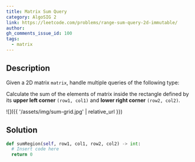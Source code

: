 ```yaml
---
title: Matrix Sum Query
category: AlgoSIG 2
link: https://leetcode.com/problems/range-sum-query-2d-immutable/
author: 
gh_comments_issue_id: 100
tags:
  - matrix
---
```


## Description

Given a 2D matrix `matrix`, handle multiple queries of the following type:

Calculate the sum of the elements of matrix inside the rectangle defined by its **upper left corner** `(row1, col1)` and **lower right corner** `(row2, col2)`.

![]({{ '/assets/img/sum-grid.jpg' | relative_url }})


## Solution

```python
def sumRegion(self, row1, col1, row2, col2) -> int:
  # Insert code here
  return 0
```
